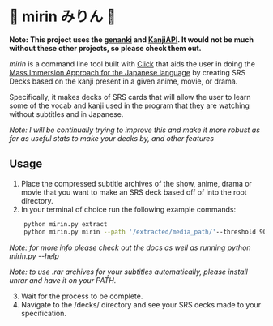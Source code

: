 # :sake: mirin みりん :mount_fuji:
__Note:__ __This project uses the [genanki](https://github.com/kerrickstaley/genanki) and [KanjiAPI](https://github.com/onlyskin/kanjiapi.dev). It would not be much without these other projects, so please check them out.__

_mirin_ is a command line tool built with [Click](https://github.com/pallets/click) that aids the user in doing the [Mass Immersion Approach for the Japanese language](https://massimmersionapproach.com/) by creating SRS Decks based on the kanji present in a given anime, movie, or drama. 

Specifically, it makes decks of SRS cards that will allow the user to learn some of the vocab and kanji used in the program that they are watching without subtitles and in Japanese.

*Note: I will be continually trying to improve this and make it more robust as far as useful stats to make your decks by, and other features*
## Usage
 
1. Place the compressed subtitle archives of the show, anime, drama or movie that you want to make an SRS deck based off of into the root directory. 
2. In your terminal of choice run the following example commands: 
```bash
    python mirin.py extract
    python mirin.py mirin --path '/extracted/media_path/'--threshold 90
```
*Note: for more info please check out the docs as well as running python mirin.py --help* 

*Note: to use .rar archives for your subtitles automatically, please install unrar and have it on your PATH.*

3. Wait for the process to be complete.
4. Navigate to the /decks/ directory and see your SRS decks made to your specification.

